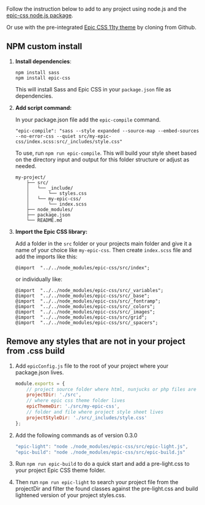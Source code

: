 <p>Follow the instruction below to add to any project using node.js and the <a href="https://www.npmjs.com/package/epic-css" target="_blank" rel="noopener">epic-css node.js package</a>.</p>

<p>Or use with the pre-integrated <a href="https://github.com/jeremyfaucher/epic-css-11ty-theme" target="_blank" rel="noopener">Epic CSS 11ty theme</a> by cloning from Github.</p>

## NPM custom install

1. **Install dependencies**:
    ```
    npm install sass
    npm install epic-css
    ``` 
    This will install Sass and Epic CSS in your `package.json` file as dependencies.

2. **Add script command:**

    In your package.json file add the `epic-compile` command.

    ```
    "epic-compile": "sass --style expanded --source-map --embed-sources --no-error-css --quiet src/my-epic-css/index.scss:src/_includes/style.css"
    ```

    To use, run `npm run epic-compile`. This will build your style sheet based on the directory input and output for this folder structure or adjust as needed.

    ```
    my-project/
        ├── src/
        │   └── _include/
        │       └── styles.css 
        │   └── my-epic-css/
        │       └── index.scss 
        ├── node_modules/
        ├── package.json
        └── README.md
    ```

3. **Import the Epic CSS library:**

    Add a folder in the `src` folder or your projects main folder and give it a name of your choice like `my-epic-css`. Then create `index.scss` file and add the imports like this:

    ```
    @import  "../../node_modules/epic-css/src/index";
    ```
    or individually like:
    ```
    @import  "../../node_modules/epic-css/src/_variables";
    @import  "../../node_modules/epic-css/src/_base";
    @import  "../../node_modules/epic-css/src/_fontramp";
    @import  "../../node_modules/epic-css/src/_colors";
    @import  "../../node_modules/epic-css/src/_images";
    @import  "../../node_modules/epic-css/src/grid";
    @import  "../../node_modules/epic-css/src/_spacers";
    ```

## Remove any styles that are not in your project from .css build

1. Add `epicConfig.js` file to the root of your project where your package.json lives.

    ```js
    module.exports = {
        // project source folder where html, nunjucks or php files are
        projectDir: './src',
        // where epic css theme folder lives
        epicThemeDir: './src/my-epic-css',
        // folder and file where project style sheet lives
        projectStyleDir: './src/_includes/style.css'
    };
    ```

2. Add the following commands as of version 0.3.0

    ```js
    "epic-light": "node ./node_modules/epic-css/src/epic-light.js",
    "epic-build": "node ./node_modules/epic-css/src/epic-build.js"
    ```

3. Run `npm run epic-build` to do a quick start and add a pre-light.css to your project Epic CSS theme folder.

4. Then run `npm run epic-light` to search your project file from the projectDir and filter the found classes against the pre-light.css and build lightened version of your project styles.css.  